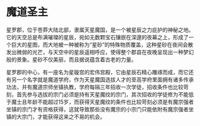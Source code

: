 # 魔道圣主


星罗郡，位于苍莽大陆北部，隶属天星魔国，是一个被星辰之力庇护的神秘之地。它的天空总是布满璀璨的星辰，宛如无数颗宝石镶嵌在深邃的夜幕之上，形成了一个巨大的星图，而大地被一种被称为“星砂”的特殊物质覆盖，这种星砂在夜间会散发出微弱的光芒，与天空中的星辰遥相呼应，使得整个郡县在夜晚呈现出一种梦幻般的景象。星砂不仅美丽，而且据说蕴含着古老的力量。


星罗郡的中心，有一座名为星璇宫的宏伟宫殿，它由星辰石精心雕琢而成，而它还有另一个名字就是魔道学府，作为天星魔国选拔人才的至高学府里面拥有诸多传承功法，并有魔道宗师坐镇执教，学府每隔三年招收一次学徒，招收条件也比较苛刻，首先参与选拔的宗门必须是持有天星魔纹的宗门，其次招收的学徒修为不能低于魔士且年龄不能超过15岁，而获得天星魔纹的条件也比较苛刻必须是有魔宗强者坐镇的宗门才有资格获得，这就导致那些没有魔宗的小宗门只能依附有魔宗强者坐镇的大宗门，才能获得这来之不易的机会。











